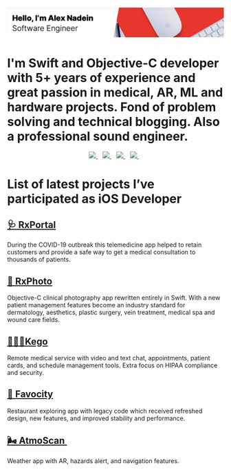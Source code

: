 [![Social banner for nadein](https://raw.githubusercontent.com/nadein/nadein/main/assets/header-banner.png)](https://nadein.github.io)

# I'm Swift and Objective-C developer with 5+ years of experience and great passion in medical, AR, ML and hardware projects. Fond of problem solving and technical blogging. Also a professional sound engineer.

<p align='center'>
  
  <a href="https://www.linkedin.com/in/alex-nadein-2867b760/">
    <img src="https://img.shields.io/badge/linkedin-%230077B5.svg?&style=for-the-badge&logo=linkedin&logoColor=white" />
  </a>&nbsp;&nbsp;
  <a href="https://stackoverflow.com/users/4541173/nadein">
    <img src="https://img.shields.io/badge/Stack_Overflow-FE7A16?style=for-the-badge&logo=stack-overflow&logoColor=white" />
  </a>&nbsp;&nbsp;
  <a href="https://medium.com/@alexandernadein">
    <img src="https://img.shields.io/badge/Medium-12100E?style=for-the-badge&logo=medium&logoColor=white" />
  </a>&nbsp;&nbsp;
  <a href="https://twitter.com/swifty_alex">
    <img src="https://img.shields.io/badge/Twitter-1DA1F2?style=for-the-badge&logo=twitter&logoColor=white" />
  </a>&nbsp;&nbsp;
  
</p>

# List of latest projects I’ve participated as iOS Developer

## [🩺 RxPortal](https://rxphoto.com/telehealth/)
During the COVID-19 outbreak this telemedicine app helped to retain customers and provide a safe way to get a medical consultation to thousands of patients.

## [📸 RxPhoto](https://rxphoto.com)
Objective-C clinical photography app rewritten entirely in Swift. With a new patient management features become an industry standard for dermatology, aesthetics, plastic surgery, vein treatment, medical spa and wound care fields.

## [👩🏻‍⚕️Kego](https://riseapps.co/cases/kego/)
Remote medical service with video and text chat, appointments, patient cards, and schedule management tools. Extra focus on HIPAA compliance and security.

## [🧁 Favocity](https://riseapps.co/cases/favocity/)
Restaurant exploring app with legacy code which received refreshed design, new features, and improved stability and performance.

## [🌬️ AtmoScan ](https://riseapps.co/cases/atmoscan/)
Weather app with AR, hazards alert, and navigation features.

